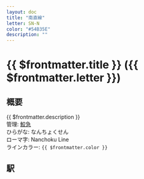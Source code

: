 ```yaml
---
layout: doc
title: "南直線"
letter: SN-N
color: "#54B35E"
description: ""
---
```


# {{ $frontmatter.title }} ({{ $frontmatter.letter }})

## 概要
{{ $frontmatter.description }}  
管理: [鮫急](/company/samekyu/index.md)  
ひらがな: なんちょくせん  
ローマ字: Nanchoku Line  
ラインカラー: <span :style="{backgroundColor: $frontmatter.color, display: 'inline-block', width: '0.75em', height: '0.75em', border: `1px solid #1b1b1f`, marginRight: '0.25em'}" />`{{ $frontmatter.color }}`

## 駅
<Stations />